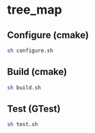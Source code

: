 # tree_map


## Configure (cmake)
```sh
sh configure.sh
```

## Build (cmake)
```sh
sh build.sh
```

## Test (GTest)

```sh
sh test.sh
```

